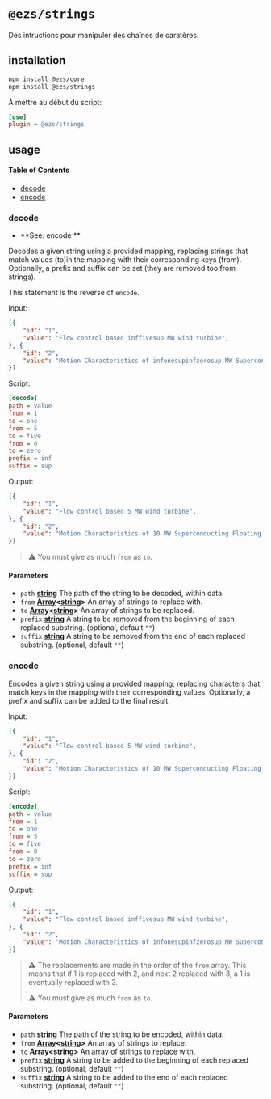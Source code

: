 # `@ezs/strings`

Des intructions pour manipuler des chaînes de caratères.

## installation

```bash
npm install @ezs/core
npm install @ezs/strings
```

À mettre au début du script:

```ini
[use]
plugin = @ezs/strings
```

## usage

<!-- Generated by documentation.js. Update this documentation by updating the source code. -->

#### Table of Contents

-   [decode](#decode)
-   [encode](#encode)

### decode

-   **See: encode
    **

Decodes a given string using a provided mapping, replacing strings that
match values (to)in the mapping with their corresponding keys (from). Optionally, a
prefix and suffix can be set (they are removed too from strings).

This statement is the reverse of `encode`.

Input:

```json
[{
    "id": "1",
    "value": "Flow control based inffivesup MW wind turbine",
}, {
    "id": "2",
    "value": "Motion Characteristics of infonesupinfzerosup MW Superconducting Floating Offshore Wind Turbine",
}]
```

Script:

```ini
[decode]
path = value
from = 1
to = one
from = 5
to = five
from = 0
to = zero
prefix = inf
suffix = sup
```

Output:

```json
[{
    "id": "1",
    "value": "Flow control based 5 MW wind turbine",
}, {
    "id": "2",
    "value": "Motion Characteristics of 10 MW Superconducting Floating Offshore Wind Turbine",
}]
```

> ⚠ You must give as much `from` as `to`.

#### Parameters

-   `path` **[string](https://developer.mozilla.org/docs/Web/JavaScript/Reference/Global_Objects/String)** The path of the string to be decoded, within data.
-   `from` **[Array](https://developer.mozilla.org/docs/Web/JavaScript/Reference/Global_Objects/Array)&lt;[string](https://developer.mozilla.org/docs/Web/JavaScript/Reference/Global_Objects/String)>** An array of strings to replace with.
-   `to` **[Array](https://developer.mozilla.org/docs/Web/JavaScript/Reference/Global_Objects/Array)&lt;[string](https://developer.mozilla.org/docs/Web/JavaScript/Reference/Global_Objects/String)>** An array of strings to be replaced.
-   `prefix` **[string](https://developer.mozilla.org/docs/Web/JavaScript/Reference/Global_Objects/String)** A string to be removed from the beginning of each
                             replaced substring. (optional, default `""`)
-   `suffix` **[string](https://developer.mozilla.org/docs/Web/JavaScript/Reference/Global_Objects/String)** A string to be removed from the end of each
                            replaced substring. (optional, default `""`)

### encode

Encodes a given string using a provided mapping, replacing characters that
match keys in the mapping with their corresponding values. Optionally, a
prefix and suffix can be added to the final result.

Input:

```json
[{
    "id": "1",
    "value": "Flow control based 5 MW wind turbine",
}, {
    "id": "2",
    "value": "Motion Characteristics of 10 MW Superconducting Floating Offshore Wind Turbine",
}]
```

Script:

```ini
[encode]
path = value
from = 1
to = one
from = 5
to = five
from = 0
to = zero
prefix = inf
suffix = sup
```

Output:

```json
[{
    "id": "1",
    "value": "Flow control based inffivesup MW wind turbine",
}, {
    "id": "2",
    "value": "Motion Characteristics of infonesupinfzerosup MW Superconducting Floating Offshore Wind Turbine",
}]
```

> ⚠ The replacements are made in the order of the `from` array. This means
> that if 1 is replaced with 2, and next 2 replaced with 3, a 1 is eventually
> replaced with 3.
>
> ⚠ You must give as much `from` as `to`.

#### Parameters

-   `path` **[string](https://developer.mozilla.org/docs/Web/JavaScript/Reference/Global_Objects/String)** The path of the string to be encoded, within data.
-   `from` **[Array](https://developer.mozilla.org/docs/Web/JavaScript/Reference/Global_Objects/Array)&lt;[string](https://developer.mozilla.org/docs/Web/JavaScript/Reference/Global_Objects/String)>** An array of strings to replace.
-   `to` **[Array](https://developer.mozilla.org/docs/Web/JavaScript/Reference/Global_Objects/Array)&lt;[string](https://developer.mozilla.org/docs/Web/JavaScript/Reference/Global_Objects/String)>** An array of strings to replace with.
-   `prefix` **[string](https://developer.mozilla.org/docs/Web/JavaScript/Reference/Global_Objects/String)** A string to be added to the beginning of each
                             replaced substring. (optional, default `""`)
-   `suffix` **[string](https://developer.mozilla.org/docs/Web/JavaScript/Reference/Global_Objects/String)** A string to be added to the end of each
                            replaced substring. (optional, default `""`)
